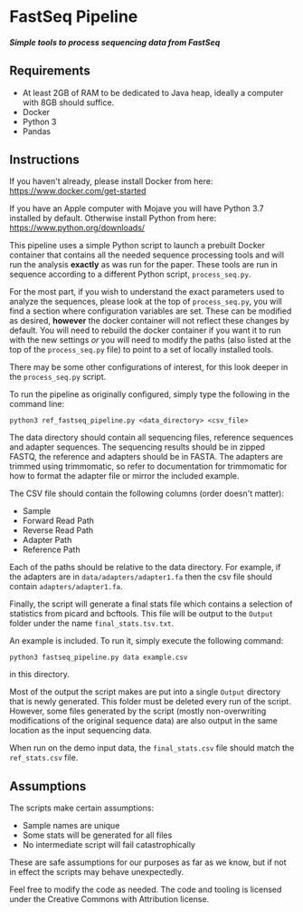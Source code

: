 # FastSeq Pipeline
##### Simple tools to process sequencing data from FastSeq

## Requirements
- At least 2GB of RAM to be dedicated to Java heap, ideally a computer with 
8GB should suffice.
- Docker
- Python 3
- Pandas

## Instructions

If you haven't already, please install Docker from here:
https://www.docker.com/get-started

If you have an Apple computer with Mojave you will have Python 3.7 installed 
by default. Otherwise install Python from here:
https://www.python.org/downloads/

This pipeline uses a simple Python script to launch a prebuilt Docker container
that contains all the needed sequence processing tools and will run the 
analysis **exactly** as was run for the paper. These tools are run in sequence 
according to a different Python script, `process_seq.py`. 

For the most part, if you wish to understand the exact parameters used to 
analyze the sequences, please look at the top of `process_seq.py`, you will 
find a section where configuration variables are set. These can be modified as 
desired, **however** the docker container will not reflect these changes by 
default. You will need to rebuild the docker container if you want it to run 
with the new settings *or* you will need to modify the paths (also listed at 
the top of the `process_seq.py` file) to point to a set of locally installed 
tools.

There may be some other configurations of interest, for this look deeper in the
`process_seq.py` script.

To run the pipeline as originally configured, simply type the following in the 
command line:

`python3 ref_fastseq_pipeline.py <data_directory> <csv_file>`

The data directory should contain all sequencing files, reference sequences
and adapter sequences. The sequencing results should be in zipped FASTQ, the
reference and adapters should be in FASTA. The adapters are trimmed using 
trimmomatic, so refer to documentation for trimmomatic for how to format the
adapter file or mirror the included example.

The CSV file should contain the following columns (order doesn't matter):
- Sample
- Forward Read Path
- Reverse Read Path
- Adapter Path
- Reference Path

Each of the paths should be relative to the data directory. For example, if the
adapters are in `data/adapters/adapter1.fa` then the csv file should contain
`adapters/adapter1.fa`.

Finally, the script will generate a final stats file which contains a selection
of statistics from picard and bcftools. This file will be output to the 
`Output` folder under the name `final_stats.tsv.txt`.

An example is included. To run it, simply execute the following command:

`python3 fastseq_pipeline.py data example.csv`

in this directory.

Most of the output the script makes are put into a single `Output` directory
that is newly generated. This folder must be deleted every run of the script.
However, some files generated by the script (mostly non-overwriting 
modifications of the original sequence data) are also output in the same 
location as the input sequencing data.

When run on the demo input data, the `final_stats.csv` file should match the 
`ref_stats.csv` file.

## Assumptions

The scripts make certain assumptions:

- Sample names are unique
- Some stats will be generated for all files
- No intermediate script will fail catastrophically

These are safe assumptions for our purposes as far as we know, but if not in
effect the scripts may behave unexpectedly.

Feel free to modify the code as needed. The code and tooling is licensed under
the Creative Commons with Attribution license.
